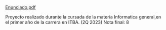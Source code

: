 [Enunciado.pdf](https://github.com/user-attachments/files/16432337/Enunciado.pdf)

Proyecto realizado durante la cursada de la materia Informatica general,en el primer año de la carrera en ITBA. (2Q 2023)
Nota final: 8
